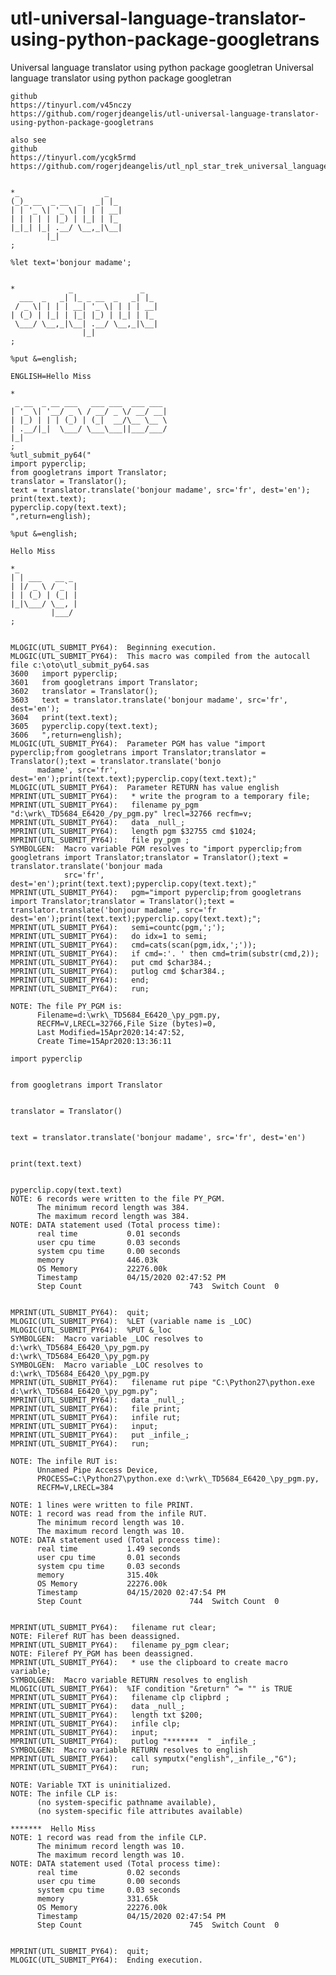# utl-universal-language-translator-using-python-package-googletrans
Universal language translator using python package googletran
    Universal language translator using python package googletran

    github
    https://tinyurl.com/v45nczy
    https://github.com/rogerjdeangelis/utl-universal-language-translator-using-python-package-googletrans

    also see
    github
    https://tinyurl.com/ycgk5rmd
    https://github.com/rogerjdeangelis/utl_npl_star_trek_universal_language_translator_sort_of


    *_                   _
    (_)_ __  _ __  _   _| |_
    | | '_ \| '_ \| | | | __|
    | | | | | |_) | |_| | |_
    |_|_| |_| .__/ \__,_|\__|
            |_|
    ;

    %let text='bonjour madame';


    *            _               _
      ___  _   _| |_ _ __  _   _| |_
     / _ \| | | | __| '_ \| | | | __|
    | (_) | |_| | |_| |_) | |_| | |_
     \___/ \__,_|\__| .__/ \__,_|\__|
                    |_|
    ;

    %put &=english;

    ENGLISH=Hello Miss

    *
     _ __  _ __ ___   ___ ___  ___ ___
    | '_ \| '__/ _ \ / __/ _ \/ __/ __|
    | |_) | | | (_) | (_|  __/\__ \__ \
    | .__/|_|  \___/ \___\___||___/___/
    |_|
    ;
    %utl_submit_py64("
    import pyperclip;
    from googletrans import Translator;
    translator = Translator();
    text = translator.translate('bonjour madame', src='fr', dest='en');
    print(text.text);
    pyperclip.copy(text.text);
    ",return=english);

    %put &=english;

    Hello Miss

    *_
    | | ___   __ _
    | |/ _ \ / _` |
    | | (_) | (_| |
    |_|\___/ \__, |
             |___/
    ;


    MLOGIC(UTL_SUBMIT_PY64):  Beginning execution.
    MLOGIC(UTL_SUBMIT_PY64):  This macro was compiled from the autocall file c:\oto\utl_submit_py64.sas
    3600   import pyperclip;
    3601   from googletrans import Translator;
    3602   translator = Translator();
    3603   text = translator.translate('bonjour madame', src='fr', dest='en');
    3604   print(text.text);
    3605   pyperclip.copy(text.text);
    3606   ",return=english);
    MLOGIC(UTL_SUBMIT_PY64):  Parameter PGM has value "import pyperclip;from googletrans import Translator;translator = Translator();text = translator.translate('bonjo
          madame', src='fr', dest='en');print(text.text);pyperclip.copy(text.text);"
    MLOGIC(UTL_SUBMIT_PY64):  Parameter RETURN has value english
    MPRINT(UTL_SUBMIT_PY64):   * write the program to a temporary file;
    MPRINT(UTL_SUBMIT_PY64):   filename py_pgm "d:\wrk\_TD5684_E6420_/py_pgm.py" lrecl=32766 recfm=v;
    MPRINT(UTL_SUBMIT_PY64):   data _null_;
    MPRINT(UTL_SUBMIT_PY64):   length pgm $32755 cmd $1024;
    MPRINT(UTL_SUBMIT_PY64):   file py_pgm ;
    SYMBOLGEN:  Macro variable PGM resolves to "import pyperclip;from googletrans import Translator;translator = Translator();text = translator.translate('bonjour mada
                src='fr', dest='en');print(text.text);pyperclip.copy(text.text);"
    MPRINT(UTL_SUBMIT_PY64):   pgm="import pyperclip;from googletrans import Translator;translator = Translator();text = translator.translate('bonjour madame', src='fr
    dest='en');print(text.text);pyperclip.copy(text.text);";
    MPRINT(UTL_SUBMIT_PY64):   semi=countc(pgm,';');
    MPRINT(UTL_SUBMIT_PY64):   do idx=1 to semi;
    MPRINT(UTL_SUBMIT_PY64):   cmd=cats(scan(pgm,idx,';'));
    MPRINT(UTL_SUBMIT_PY64):   if cmd=:'. ' then cmd=trim(substr(cmd,2));
    MPRINT(UTL_SUBMIT_PY64):   put cmd $char384.;
    MPRINT(UTL_SUBMIT_PY64):   putlog cmd $char384.;
    MPRINT(UTL_SUBMIT_PY64):   end;
    MPRINT(UTL_SUBMIT_PY64):   run;

    NOTE: The file PY_PGM is:
          Filename=d:\wrk\_TD5684_E6420_\py_pgm.py,
          RECFM=V,LRECL=32766,File Size (bytes)=0,
          Last Modified=15Apr2020:14:47:52,
          Create Time=15Apr2020:13:36:11

    import pyperclip


    from googletrans import Translator


    translator = Translator()


    text = translator.translate('bonjour madame', src='fr', dest='en')


    print(text.text)


    pyperclip.copy(text.text)
    NOTE: 6 records were written to the file PY_PGM.
          The minimum record length was 384.
          The maximum record length was 384.
    NOTE: DATA statement used (Total process time):
          real time           0.01 seconds
          user cpu time       0.03 seconds
          system cpu time     0.00 seconds
          memory              446.03k
          OS Memory           22276.00k
          Timestamp           04/15/2020 02:47:52 PM
          Step Count                        743  Switch Count  0


    MPRINT(UTL_SUBMIT_PY64):  quit;
    MLOGIC(UTL_SUBMIT_PY64):  %LET (variable name is _LOC)
    MLOGIC(UTL_SUBMIT_PY64):  %PUT &_loc
    SYMBOLGEN:  Macro variable _LOC resolves to d:\wrk\_TD5684_E6420_\py_pgm.py
    d:\wrk\_TD5684_E6420_\py_pgm.py
    SYMBOLGEN:  Macro variable _LOC resolves to d:\wrk\_TD5684_E6420_\py_pgm.py
    MPRINT(UTL_SUBMIT_PY64):   filename rut pipe "C:\Python27\python.exe d:\wrk\_TD5684_E6420_\py_pgm.py";
    MPRINT(UTL_SUBMIT_PY64):   data _null_;
    MPRINT(UTL_SUBMIT_PY64):   file print;
    MPRINT(UTL_SUBMIT_PY64):   infile rut;
    MPRINT(UTL_SUBMIT_PY64):   input;
    MPRINT(UTL_SUBMIT_PY64):   put _infile_;
    MPRINT(UTL_SUBMIT_PY64):   run;

    NOTE: The infile RUT is:
          Unnamed Pipe Access Device,
          PROCESS=C:\Python27\python.exe d:\wrk\_TD5684_E6420_\py_pgm.py,
          RECFM=V,LRECL=384

    NOTE: 1 lines were written to file PRINT.
    NOTE: 1 record was read from the infile RUT.
          The minimum record length was 10.
          The maximum record length was 10.
    NOTE: DATA statement used (Total process time):
          real time           1.49 seconds
          user cpu time       0.01 seconds
          system cpu time     0.03 seconds
          memory              315.40k
          OS Memory           22276.00k
          Timestamp           04/15/2020 02:47:54 PM
          Step Count                        744  Switch Count  0


    MPRINT(UTL_SUBMIT_PY64):   filename rut clear;
    NOTE: Fileref RUT has been deassigned.
    MPRINT(UTL_SUBMIT_PY64):   filename py_pgm clear;
    NOTE: Fileref PY_PGM has been deassigned.
    MPRINT(UTL_SUBMIT_PY64):   * use the clipboard to create macro variable;
    SYMBOLGEN:  Macro variable RETURN resolves to english
    MLOGIC(UTL_SUBMIT_PY64):  %IF condition "&return" ^= "" is TRUE
    MPRINT(UTL_SUBMIT_PY64):   filename clp clipbrd ;
    MPRINT(UTL_SUBMIT_PY64):   data _null_;
    MPRINT(UTL_SUBMIT_PY64):   length txt $200;
    MPRINT(UTL_SUBMIT_PY64):   infile clp;
    MPRINT(UTL_SUBMIT_PY64):   input;
    MPRINT(UTL_SUBMIT_PY64):   putlog "*******  " _infile_;
    SYMBOLGEN:  Macro variable RETURN resolves to english
    MPRINT(UTL_SUBMIT_PY64):   call symputx("english",_infile_,"G");
    MPRINT(UTL_SUBMIT_PY64):   run;

    NOTE: Variable TXT is uninitialized.
    NOTE: The infile CLP is:
          (no system-specific pathname available),
          (no system-specific file attributes available)

    *******  Hello Miss
    NOTE: 1 record was read from the infile CLP.
          The minimum record length was 10.
          The maximum record length was 10.
    NOTE: DATA statement used (Total process time):
          real time           0.02 seconds
          user cpu time       0.00 seconds
          system cpu time     0.03 seconds
          memory              331.65k
          OS Memory           22276.00k
          Timestamp           04/15/2020 02:47:54 PM
          Step Count                        745  Switch Count  0


    MPRINT(UTL_SUBMIT_PY64):  quit;
    MLOGIC(UTL_SUBMIT_PY64):  Ending execution.



